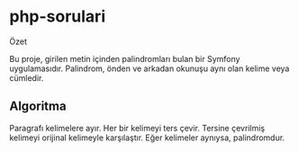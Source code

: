 # php-sorulari
Özet

Bu proje, girilen metin içinden palindromları bulan bir Symfony uygulamasıdır. Palindrom, önden ve arkadan okunuşu aynı olan kelime veya cümledir.
## Algoritma

Paragrafı kelimelere ayır.
Her bir kelimeyi ters çevir.
Tersine çevrilmiş kelimeyi orijinal kelimeyle karşılaştır.
Eğer kelimeler aynıysa, palindromdur.
